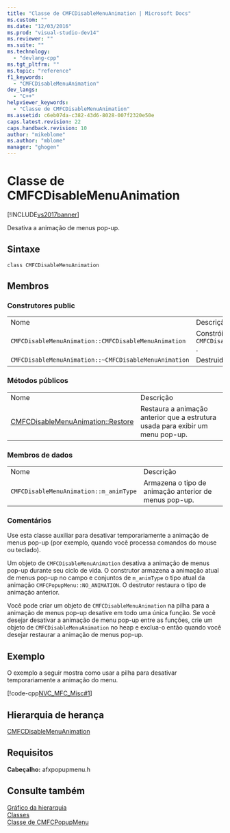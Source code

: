 ```yaml
---
title: "Classe de CMFCDisableMenuAnimation | Microsoft Docs"
ms.custom: ""
ms.date: "12/03/2016"
ms.prod: "visual-studio-dev14"
ms.reviewer: ""
ms.suite: ""
ms.technology: 
  - "devlang-cpp"
ms.tgt_pltfrm: ""
ms.topic: "reference"
f1_keywords: 
  - "CMFCDisableMenuAnimation"
dev_langs: 
  - "C++"
helpviewer_keywords: 
  - "Classe de CMFCDisableMenuAnimation"
ms.assetid: c6eb07da-c382-43d6-8028-007f2320e50e
caps.latest.revision: 22
caps.handback.revision: 10
author: "mikeblome"
ms.author: "mblome"
manager: "ghogen"
---
```

# Classe de CMFCDisableMenuAnimation
[!INCLUDE[vs2017banner](../../assembler/inline/includes/vs2017banner.md)]

Desativa a animação de menus pop\-up.  
  
## Sintaxe  
  
```  
class CMFCDisableMenuAnimation  
```  
  
## Membros  
  
### Construtores public  
  
|||  
|-|-|  
|Nome|Descrição|  
|`CMFCDisableMenuAnimation::CMFCDisableMenuAnimation`|Constrói um objeto de `CMFCDisableMenuAnimation` .|  
|`CMFCDisableMenuAnimation::~CMFCDisableMenuAnimation`|Destruidor.|  
  
### Métodos públicos  
  
|||  
|-|-|  
|Nome|Descrição|  
|[CMFCDisableMenuAnimation::Restore](../Topic/CMFCDisableMenuAnimation::Restore.md)|Restaura a animação anterior que a estrutura usada para exibir um menu pop\-up.|  
  
### Membros de dados  
  
|||  
|-|-|  
|Nome|Descrição|  
|`CMFCDisableMenuAnimation::m_animType`|Armazena o tipo de animação anterior de menus pop\-up.|  
  
### Comentários  
 Use esta classe auxiliar para desativar temporariamente a animação de menus pop\-up \(por exemplo, quando você processa comandos do mouse ou teclado\).  
  
 Um objeto de `CMFCDisableMenuAnimation` desativa a animação de menus pop\-up durante seu ciclo de vida.  O construtor armazena a animação atual de menus pop\-up no campo e conjuntos de `m_animType` o tipo atual da animação `CMFCPopupMenu::NO_ANIMATION`.  O destrutor restaura o tipo de animação anterior.  
  
 Você pode criar um objeto de `CMFCDisableMenuAnimation` na pilha para a animação de menus pop\-up desative em todo uma única função.  Se você desejar desativar a animação de menu pop\-up entre as funções, crie um objeto de `CMFCDisableMenuAnimation` no heap e exclua\-o então quando você desejar restaurar a animação de menus pop\-up.  
  
## Exemplo  
 O exemplo a seguir mostra como usar a pilha para desativar temporariamente a animação do menu.  
  
 [!code-cpp[NVC_MFC_Misc#1](../../mfc/reference/codesnippet/CPP/cmfcdisablemenuanimation-class_1.h)]  
  
## Hierarquia de herança  
 [CMFCDisableMenuAnimation](../../mfc/reference/cmfcdisablemenuanimation-class.md)  
  
## Requisitos  
 **Cabeçalho:** afxpopupmenu.h  
  
## Consulte também  
 [Gráfico da hierarquia](../../mfc/hierarchy-chart.md)   
 [Classes](../Topic/MFC%20Classes.md)   
 [Classe de CMFCPopupMenu](../Topic/CMFCPopupMenu%20Class.md)